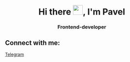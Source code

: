 <h1 align="center"><span>Hi there </span><img src="https://github.com/blackcater/blackcater/raw/main/images/Hi.gif" height="32"/><span>, I'm Pavel<span></h1></a> 

<h3 align="center">Frontend-developer</h3>
  
  
 ## Connect with me:
  <a href="https://t.me/trqktor" rel="noreferrer" target="_blank"> <span>Telegram</span></a>
